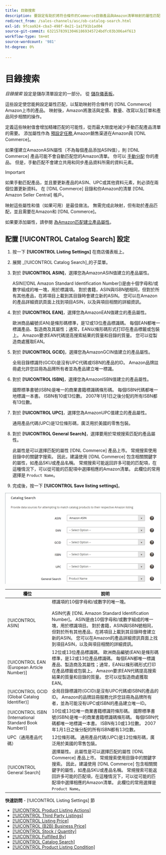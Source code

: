 ```yaml
---
title: 目錄搜索
description: 要設定有助於將符合條件的Commerce目錄產品與Amazon清單映射的屬性匹配，請更新目錄搜索設定。
redirect_from: /sales-channels/asc/ob-catalog-search.html
exl-id: 9fcaa924-cba3-498f-8e21-1a1f91b1ad04
source-git-commit: 632157839130461869345724bdfc03b306a4f613
workflow-type: tm+mt
source-wordcount: '981'
ht-degree: 0%

---
```


# 目錄搜索

_目錄搜索_ 設定是儲存清單設定的一部分。 從 [儲存儀表板](./amazon-store-dashboard.md)。

這些設定使您能夠設定屬性匹配，以幫助映射符合條件的 [!DNL Commerce] Amazon上市的產品。 映射後，Amazon將激活與定價、數量、改寫以及訂單和產品同步相關的操作。

定義這些映射值會增加精確匹配的可能性，從而最大限度地減少手動匹配產品清單的需要。 添加屬性作為 [預設定任務](./amazon-pre-setup-tasks.md),Amazon銷售渠道在Amazon與 [!DNL Commerce]。

如果僅建立AmazonASIN屬性（不為每個產品添加ASIN值），則 [!DNL Commerce] 產品可能不會自動匹配您的Amazon清單。 你可以 [手動分配](./creating-assigning-catalog-products.md) 你的產品。 但是，手動匹配不會建立共用和同步產品資料所需的資料元素。

>[!IMPORTANT]
>
>如果手動匹配產品，並且要更新產品的ASIN、UPC或其他資料元素，則必須在兩個位置更新資料。 在 [!DNL Commerce] 目錄和你Amazon的清單 [!DNL Amazon Seller Central] 帳戶。

映射這些屬性和值（如果可用）是最佳做法。 無需完成此映射，但有助於產品匹配，並且需要在Amazon和 [!DNL Commerce]。

如果要添加屬性，請參閱 [為Amazon匹配建立產品屬性](./ob-creating-magento-attributes.md)。

## 配置 [!UICONTROL Catalog Search] 設定

1. 按一下 **[!UICONTROL Listing Settings]** 在商店儀表板上。

1. 展開 _[!UICONTROL Catalog Search]_的子菜單。

1. 對於 **[!UICONTROL ASIN]**，選擇您為AmazonASIN值建立的產品屬性。

   ASIN([!DNL Amazon Standard Identification Number])是由十個字母和/或數字組成的唯一塊，用於標識項。 對於書籍，ASIN與ISBN號相同，但對於所有其他產品，在將項目上載到其目錄時會建立新的ASIN。 您可以在Amazon的產品詳細資訊頁面上找到項目ASIN，以及與項目相關的詳細資訊。

1. 對於 **[!UICONTROL EAN]**，選擇您為AmazonEAN值建立的產品屬性。

   歐洲商品編號(EAN)是條形碼標準，是12或13位產品標識碼。 每個EAN都唯一標識產品、製造商及其屬性；通常，EAN以條形碼形式打印在產品標籤或包裝上。 Amazon要求EAN代碼提高搜索結果的質量和目錄的質量。 您可以從製造商處獲取EAN。

1. 對於 **[!UICONTROL GCID]**，選擇您為AmazonGCIN值建立的產品屬性。

   全局目錄標識符(GCID)是沒有UPC代碼或ISBN的產品的ID。 Amazon品牌註冊處允許您註冊為品牌所有者並為產品建立唯一標識。

1. 對於 **[!UICONTROL ISBN]**，選擇您為AmazonISBN值建立的產品屬性。

   國際標準書號(ISBN)是唯一的商業書籍標識碼條形碼。 每個ISBN代碼都唯一地標識一本書。 ISBN有10或13位數。 2007年1月1日之後分配的所有ISBN都有13位數。

1. 對於 **[!UICONTROL UPC]**，選擇您為AmazonUPC值建立的產品屬性。

   通用產品代碼(UPC)是12位條形碼，廣泛用於美國的零售包裝。

1. 對於 **[!UICONTROL General Search]**，選擇要用於常規搜索匹配的產品屬性。

   此屬性是可以選擇匹配的屬性 [!DNL Commerce] 產品上市。 常規搜索使用目錄中的關鍵字搜索。 因此，建議使用 [!DNL Commerce] 包含相關關鍵字的屬性，如產品SKU或產品名稱。 常規搜索可能返回許多可能的匹配項，在這種情況下，可以從可能的匹配項中選擇相應的Amazon清單。 此欄位的常用選擇是 `Product Name`。

1. 完成後，按一下 **[!UICONTROL Save listing settings]**。

![目錄搜索](assets/amazon-catalog-search.png)

| 欄位 | 說明 |
|--- |--- |
| [!UICONTROL ASIN] | 標識項的10個字母和/或數字的唯一塊。<br><br>ASIN代表 [!DNL Amazon Standard Identification Number]。 ASIN是由10個字母和/或數字組成的唯一塊，用於標識項目。 對於書籍，ASIN與ISBN號相同，但對於所有其他產品，在將項目上載到其目錄時會建立新的ASIN。 您可以在Amazon的產品詳細資訊頁面上找到項目ASIN，以及與項目相關的詳細資訊。 |
| [!UICONTROL EAN (European Article Number)] | 12位或13位產品標識碼。 歐洲商品編號(EAN)是條形碼標準，是12或13位產品標識碼。 每個EAN都唯一標識產品、製造商及其屬性；通常，EAN以條形碼形式打印在產品標籤或包裝上。 Amazon要求EAN代碼提高搜索結果的質量和目錄的質量。 您可以從製造商處獲取EAN。 |
| [!UICONTROL GCID (Global Catalog Identifier)] | 全局目錄標識符(GCID)是沒有UPC代碼或ISBN的產品的ID。 Amazon的品牌註冊服務允許您註冊為品牌所有者，並為可能沒有UPC或ISBN的產品建立唯一ID。 |
| [!UICONTROL ISBN (International Standard Book Number)] | 10位或13位唯一商業書籍標識符條形碼。 國際標準書號(ISBN)是唯一的商業書籍標識碼條形碼。 每個ISBN代碼都唯一地標識一本書。 ISBN有10或13位數。 2007年1月1日之後分配的所有ISBN都有13位數。 |
| UPC（通用產品代碼） | 12位條形碼。 通用產品代碼(UPC)是12位條形碼，廣泛用於美國的零售包裝。 |
| [!UICONTROL General Search] | 選擇屬性。 此屬性是可以選擇匹配的屬性 [!DNL Commerce] 產品上市。 常規搜索使用目錄中的關鍵字搜索。 因此，建議使用 [!DNL Commerce] 包含相關關鍵字的屬性，如產品SKU或產品名稱。 常規搜索可能返回許多可能的匹配項，在這種情況下，可以從可能的匹配項中選擇相應的Amazon清單。 此欄位的常用選擇是 `Product Name`。 |

**快速訪問** - [!UICONTROL Listing Settings] 節

- [[!UICONTROL Product Listing Actions]](./product-listing-actions.md)
- [[!UICONTROL Third Party Listings]](./third-party-listing-settings.md)
- [[!UICONTROL Listing Price]](./listing-price.md)
- [[!UICONTROL (B2B) Business Price]](./business-pricing.md)
- [[!UICONTROL Stock / Quantity]](./stock-quantity.md)
- [[!UICONTROL Fulfilled By]](./fulfilled-by.md)
- [[!UICONTROL Catalog Search]](./catalog-search.md)
- [[!UICONTROL Product Listing Condition]](./product-listing-condition.md)
